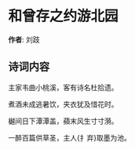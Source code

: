 # 和曾存之约游北园

**作者**: 刘跂

## 诗词内容

主家韦曲小桃溪，客有诗名杜拾遗。

煮酒未成逃暑饮，夹衣犹及惜花时。

樾间日下潭潭盖，蘋末风生寸寸漪。

一醉百篇供草圣，主人{扌弃}取墨为池。


